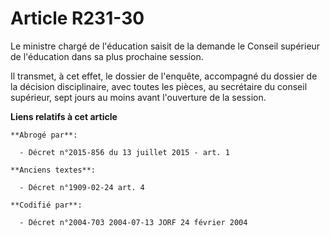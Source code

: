 # Article R231-30

Le ministre chargé de l'éducation saisit de la demande le Conseil supérieur de l'éducation dans sa plus prochaine session.

Il transmet, à cet effet, le dossier de l'enquête, accompagné du dossier de la décision disciplinaire, avec toutes les
pièces, au secrétaire du conseil supérieur, sept jours au moins avant l'ouverture de la session.

**Liens relatifs à cet article**

	**Abrogé par**:

	  - Décret n°2015-856 du 13 juillet 2015 - art. 1

	**Anciens textes**:

	  - Décret n°1909-02-24 art. 4

	**Codifié par**:

	  - Décret n°2004-703 2004-07-13 JORF 24 février 2004
